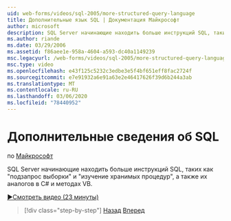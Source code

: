 ```yaml
---
uid: web-forms/videos/sql-2005/more-structured-query-language
title: Дополнительные язык SQL | Документация Майкрософт
author: microsoft
description: SQL Server начинающие находить больше инструкций SQL, таких как "подзапрос выборки" и "изучение хранимых процедур", а также их аналогов в C# и методах VB.
ms.author: riande
ms.date: 03/29/2006
ms.assetid: f86aee1e-958a-4604-a593-dc40a1149239
msc.legacyurl: /web-forms/videos/sql-2005/more-structured-query-language
msc.type: video
ms.openlocfilehash: e43f125c5232c3edbe3e5f4bf651eff8fac2724f
ms.sourcegitcommit: e7e91932a6e91a63e2e46417626f39d6b244a3ab
ms.translationtype: MT
ms.contentlocale: ru-RU
ms.lasthandoff: 03/06/2020
ms.locfileid: "78440952"
---
```

# <a name="more-structured-query-language"></a>Дополнительные сведения об SQL

по [Майкрософт](https://github.com/microsoft)

SQL Server начинающие находить больше инструкций SQL, таких как "подзапрос выборки" и "изучение хранимых процедур", а также их аналогов в C# и методах VB.

[&#9654;Смотреть видео (23 минуты)](https://channel9.msdn.com/Blogs/ASP-NET-Site-Videos/more-structured-query-language)

> [!div class="step-by-step"]
> [Назад](manipulating-database-data.md)
> [Вперед](understanding-security-and-network-connectivity.md)
